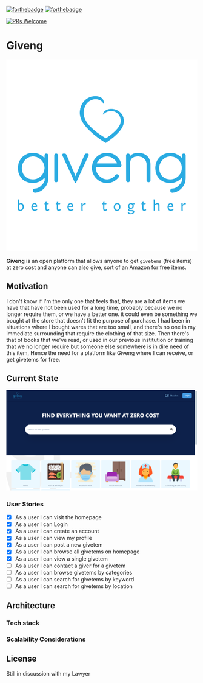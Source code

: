 [![forthebadge](https://forthebadge.com/images/badges/made-with-vue.svg)](http://forthebadge.com)
[![forthebadge](https://forthebadge.com/images/badges/built-with-love.svg)](http://forthebadge.com)

[![PRs Welcome](https://img.shields.io/badge/PRs-welcome-brightgreen.svg?style=shields)](http://makeapullrequest.com)

# Giveng
 <p align="center">
  <img src="https://github.com/olaysco/giveNg/blob/Prototyping/public/img/giveng-logo-light.svg" alt="GIveng logo"/>
</p>

**Giveng** is an open platform that allows anyone to get `givetems` (free items) at zero cost and anyone can also give, sort of an Amazon for free items.

## Motivation

I don't know if I'm the only one that feels that, they are a lot of items we have that have not been used for a long time, probably because we no longer require them, or we have a better one. it could even be something we bought at the store that doesn't fit the purpose of purchase. I had been in situations where I bought wares that are too small, and there's no one in my immediate surrounding that require the clothing of that size. Then there's that of books that we've read, or used in our previous institution or training that we no longer require but someone else somewhere is in dire need of this item,
Hence the need for a platform like Giveng where I can receive, or get givetems for free.

## Current State

![Application desktop screenshot](https://github.com/olaysco/giveNg/blob/Prototyping/public/img/app-desktop.png)

### User Stories
- [x] As a user I can visit the homepage
- [X] As a user I can Login 
- [x] As a user I can create an account
- [x] As a user I can view my profile
- [x] As a user I can post a new givetem
- [x] As a user I can browse all givetems on homepage
- [x] As a user I can view a single givetem
- [ ] As a user I can contact a giver for a givetem
- [ ] As a user I can browse givetems by categories
- [ ] As a user I can search for givetems by keyword
- [ ] As a user I can search for givetems by location

## Architecture
### Tech stack
### Scalability Considerations

## License
Still in discussion with my Lawyer
